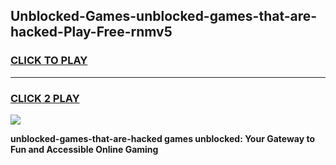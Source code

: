
## Unblocked-Games-unblocked-games-that-are-hacked-Play-Free-rnmv5
<h3>
<a href="https://premium76.site?title=unblocked-games-that-are-hacked&ref=22A">CLICK TO PLAY</a></h3>
<hr>

<h3>
<a href="https://premium76.site?title=unblocked-games-that-are-hacked&ref=22A">CLICK 2 PLAY</a>
  
</h3>

<a href="https://premium76.site?title=unblocked-games-that-are-hacked&ref=22A"><img src="https://clearcache.store/games.png"></a>


**unblocked-games-that-are-hacked games unblocked: Your Gateway to Fun and Accessible Online Gaming**
